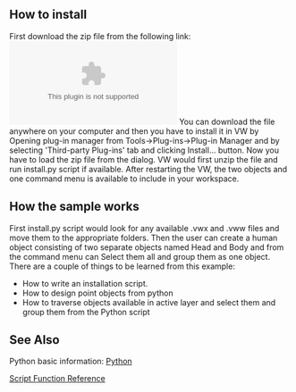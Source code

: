 ## How to install

First download the zip file from the following link:
![Sample1.zip](files/Sample1.zip) You can download the file anywhere on your computer and then you have to install it in VW by Opening plug-in manager from Tools->Plug-ins->Plug-in Manager and by selecting 'Third-party Plug-ins' tab and clicking Install... button. Now you have to load the zip file from the dialog. VW would first unzip the file and run install.py script if available. After restarting the VW, the two objects and one command menu is available to include in your workspace.

## How the sample works

First install.py script would look for any available .vwx and .vww files and move them to the appropriate folders.
Then the user can create a human object consisting of two separate objects named Head and Body and from the command menu can Select them all and group them as one object.
There are a couple of things to be learned from this example:

* How to write an installation script.
* How to design point objects from python
* How to traverse objects available in active layer and select them and group them from the Python script

## See Also

Python basic information: [Python](../README.md)

[Script Function Reference](../../Function%20Reference/README.md)
